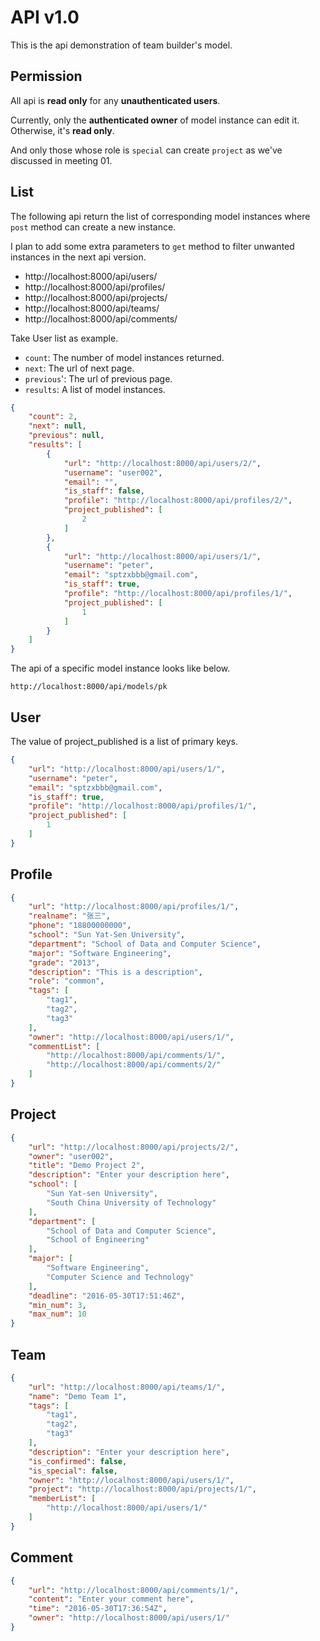 # API v1.0

This is the api demonstration of team builder's model.

## Permission

All api is **read only** for any **unauthenticated users**.

Currently, only the **authenticated owner** of model instance can edit it. Otherwise, it's **read only**.

And only those whose role is `special` can create `project` as we've discussed in meeting 01.
    
## List

The following api return the list of corresponding model instances where `post` method can create a new instance.

I plan to add some extra parameters to `get` method to filter unwanted instances in the next api version.

- http://localhost:8000/api/users/
- http://localhost:8000/api/profiles/
- http://localhost:8000/api/projects/
- http://localhost:8000/api/teams/
- http://localhost:8000/api/comments/

Take User list as example.

- `count`: The number of model instances returned.
- `next`: The url of next page.
- `previous`': The url of previous page.
- `results`: A list of model instances.


```json
{
    "count": 2,
    "next": null,
    "previous": null,
    "results": [
        {
            "url": "http://localhost:8000/api/users/2/",
            "username": "user002",
            "email": "",
            "is_staff": false,
            "profile": "http://localhost:8000/api/profiles/2/",
            "project_published": [
                2
            ]
        },
        {
            "url": "http://localhost:8000/api/users/1/",
            "username": "peter",
            "email": "sptzxbbb@gmail.com",
            "is_staff": true,
            "profile": "http://localhost:8000/api/profiles/1/",
            "project_published": [
                1
            ]
        }
    ]
}
```

The api of a specific model instance looks like below.

```
http://localhost:8000/api/models/pk
```

## User
 
The value of project_published is a list of primary keys.

```json
{
    "url": "http://localhost:8000/api/users/1/",
    "username": "peter",
    "email": "sptzxbbb@gmail.com",
    "is_staff": true,
    "profile": "http://localhost:8000/api/profiles/1/",
    "project_published": [
        1
    ]
}
```

## Profile

```json
{
    "url": "http://localhost:8000/api/profiles/1/",
    "realname": "张三",
    "phone": "18800000000",
    "school": "Sun Yat-Sen University",
    "department": "School of Data and Computer Science",
    "major": "Software Engineering",
    "grade": "2013",
    "description": "This is a description",
    "role": "common",
    "tags": [
        "tag1",
        "tag2",
        "tag3"
    ],
    "owner": "http://localhost:8000/api/users/1/",
    "commentList": [
        "http://localhost:8000/api/comments/1/",
        "http://localhost:8000/api/comments/2/"
    ]
}
```

## Project

```json
{
    "url": "http://localhost:8000/api/projects/2/",
    "owner": "user002",
    "title": "Demo Project 2",
    "description": "Enter your description here",
    "school": [
        "Sun Yat-sen University",
        "South China University of Technology"
    ],
    "department": [
        "School of Data and Computer Science",
        "School of Engineering"
    ],
    "major": [
        "Software Engineering",
        "Computer Science and Technology"
    ],
    "deadline": "2016-05-30T17:51:46Z",
    "min_num": 3,
    "max_num": 10
}
```


## Team

```json
{
    "url": "http://localhost:8000/api/teams/1/",
    "name": "Demo Team 1",
    "tags": [
        "tag1",
        "tag2",
        "tag3"
    ],
    "description": "Enter your description here",
    "is_confirmed": false,
    "is_special": false,
    "owner": "http://localhost:8000/api/users/1/",
    "project": "http://localhost:8000/api/projects/1/",
    "memberList": [
        "http://localhost:8000/api/users/1/"
    ]
}
```

## Comment

```json
{
    "url": "http://localhost:8000/api/comments/1/",
    "content": "Enter your comment here",
    "time": "2016-05-30T17:36:54Z",
    "owner": "http://localhost:8000/api/users/1/"
}
```
